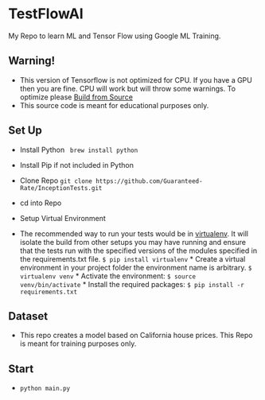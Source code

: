 # TestFlowAI
 My Repo to learn ML and Tensor Flow using Google ML Training. 

## Warning!
* This version of Tensorflow is not optimized for CPU. If you have a GPU then you are fine. CPU will work but will throw some warnings. To optimize please [Build from Source](https://www.tensorflow.org/install/install_sources)
* This source code is meant for educational purposes only. 



## Set Up
  * Install Python 
  ``` brew install python```

  * Install Pip if not included in Python
  
  * Clone Repo
  ```git clone https://github.com/Guaranteed-Rate/InceptionTests.git```

  * cd into Repo
  
  * Setup Virtual Environment  
   * The recommended way to run your tests would be in [virtualenv](https://virtualenv.readthedocs.org/en/latest/). It will isolate the build from other setups you may have running and ensure that the tests run with the specified versions of the modules specified in the requirements.txt file.
    ```$ pip install virtualenv```
    * Create a virtual environment in your project folder the environment name is arbitrary.
    ```$ virtualenv venv```
    * Activate the environment:
    ```$ source venv/bin/activate```
    * Install the required packages:
    ```$ pip install -r requirements.txt```
  
  
## Dataset 
  * This repo creates a model based on California house prices. This Repo is meant for training purposes only.
  
## Start
  * ```python main.py```
